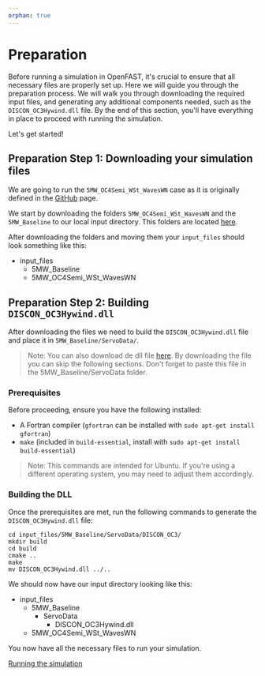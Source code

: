 ```yaml
---
orphan: true
---
```


# Preparation

Before running a simulation in OpenFAST, it's crucial to ensure that all
necessary files are properly set up. Here we will guide you through the preparation
process. We will walk you through downloading the required input files, and
generating any additional components needed, such as the `DISCON_OC3Hywind.dll`
file. By the end of this section, you'll have everything in place to proceed
with running the simulation.

Let's get started!

## Preparation Step 1: Downloading your simulation files

We are going to run the `5MW_OC4Semi_WSt_WavesWN` case as
it is originally defined in the [GitHub](https://github.com/OpenFAST/r-test/tree/v4.0.2/glue-codes/openfast/5MW_OC4Semi_WSt_WavesWN) page.

We start by downloading the folders `5MW_OC4Semi_WSt_WavesWN` and the `5MW_Baseline` to our local input directory. This folders are located [here](https://github.com/OpenFAST/r-test/tree/v4.0.2/glue-codes/openfast).

After downloading the folders and moving them your `input_files` should look something like this:

- input_files
    - 5MW_Baseline
    - 5MW_OC4Semi_WSt_WavesWN

## Preparation Step 2: Building `DISCON_OC3Hywind.dll`

After downloading the files we need to build the `DISCON_OC3Hywind.dll` file and
place it in `5MW_Baseline/ServoData/`.

> Note: You can also download de dll file [here](https://storage.googleapis.com/inductiva-simulators-sources/DISCON_OC3Hywind.dll). By downloading the file you can skip the following sections.
Don't forget to paste this file in the 5MW_Baseline/ServoData folder.

### Prerequisites

Before proceeding, ensure you have the following installed:

- A Fortran compiler (`gfortran` can be installed with `sudo apt-get install gfortran`)
- `make` (included in `build-essential`, install with `sudo apt-get install build-essential`)

> Note: This commands are intended for Ubuntu. If you're using a different
operating system, you may need to adjust them accordingly.

### Building the DLL

Once the prerequisites are met, run the following commands to generate the
`DISCON_OC3Hywind.dll` file:
```
cd input_files/5MW_Baseline/ServoData/DISCON_OC3/
mkdir build
cd build
cmake ..
make
mv DISCON_OC3Hywind.dll ../..
```

We should now have our input directory looking like this:
  
- input_files
    - 5MW_Baseline
        - ServoData
            - DISCON_OC3Hywind.dll
    - 5MW_OC4Semi_WSt_WavesWN

You now have all the necessary files to run your simulation.

[Running the simulation](OpenFASTAdvanced_Part3.md)
